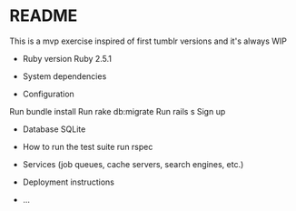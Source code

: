 # README

This is a mvp exercise inspired of first tumblr versions and it's always WIP


* Ruby version
Ruby 2.5.1

* System dependencies

* Configuration

Run bundle install 
Run rake db:migrate
Run rails s
Sign up
* Database 
SQLite

* How to run the test suite
run rspec
* Services (job queues, cache servers, search engines, etc.)

* Deployment instructions

* ...
